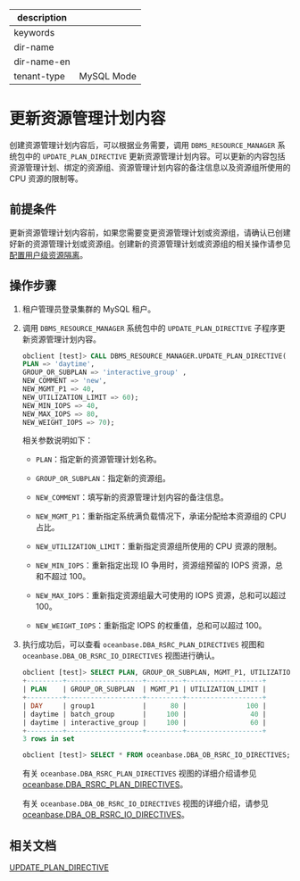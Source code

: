|description||
|---|---|
|keywords||
|dir-name||
|dir-name-en||
|tenant-type|MySQL Mode|

# 更新资源管理计划内容

创建资源管理计划内容后，可以根据业务需要，调用 `DBMS_RESOURCE_MANAGER` 系统包中的 `UPDATE_PLAN_DIRECTIVE` 更新资源管理计划内容。可以更新的内容包括资源管理计划、绑定的资源组、资源管理计划内容的备注信息以及资源组所使用的 CPU 资源的限制等。

## 前提条件

更新资源管理计划内容前，如果您需要变更资源管理计划或资源组，请确认已创建好新的资源管理计划或资源组。创建新的资源管理计划或资源组的相关操作请参见 [配置用户级资源隔离](../300.resource-isolation-of-mysql-mode/200.resource-isolation-at-user-level-of-mysql-mode.md)。

## 操作步骤

1. 租户管理员登录集群的 MySQL 租户。

2. 调用 `DBMS_RESOURCE_MANAGER` 系统包中的 `UPDATE_PLAN_DIRECTIVE` 子程序更新资源管理计划内容。

   ```sql
   obclient [test]> CALL DBMS_RESOURCE_MANAGER.UPDATE_PLAN_DIRECTIVE(
   PLAN => 'daytime',
   GROUP_OR_SUBPLAN => 'interactive_group' ,
   NEW_COMMENT => 'new',
   NEW_MGMT_P1 => 40,
   NEW_UTILIZATION_LIMIT => 60);
   NEW_MIN_IOPS => 40,
   NEW_MAX_IOPS => 80,
   NEW_WEIGHT_IOPS => 70);
   ```

   相关参数说明如下：

   * `PLAN`：指定新的资源管理计划名称。

   * `GROUP_OR_SUBPLAN`：指定新的资源组。
  
   * `NEW_COMMENT`：填写新的资源管理计划内容的备注信息。

   * `NEW_MGMT_P1`：重新指定系统满负载情况下，承诺分配给本资源组的 CPU 占比。
  
   * `NEW_UTILIZATION_LIMIT`：重新指定资源组所使用的 CPU 资源的限制。

   * `NEW_MIN_IOPS`：重新指定出现 IO 争用时，资源组预留的 IOPS 资源，总和不超过 100。

   * `NEW_MAX_IOPS`：重新指定资源组最大可使用的 IOPS 资源，总和可以超过 100。

   * `NEW_WEIGHT_IOPS`：重新指定 IOPS 的权重值，总和可以超过 100。

3. 执行成功后，可以查看 `oceanbase.DBA_RSRC_PLAN_DIRECTIVES` 视图和 `oceanbase.DBA_OB_RSRC_IO_DIRECTIVES` 视图进行确认。

   ```sql
   obclient [test]> SELECT PLAN, GROUP_OR_SUBPLAN, MGMT_P1, UTILIZATION_LIMIT FROM oceanbase.DBA_RSRC_PLAN_DIRECTIVES;
   +---------+-------------------+---------+-------------------+
   | PLAN    | GROUP_OR_SUBPLAN  | MGMT_P1 | UTILIZATION_LIMIT |
   +---------+-------------------+---------+-------------------+
   | DAY     | group1            |      80 |               100 |
   | daytime | batch_group       |     100 |                40 |
   | daytime | interactive_group |     100 |                60 |
   +---------+-------------------+---------+-------------------+
   3 rows in set

   obclient [test]> SELECT * FROM oceanbase.DBA_OB_RSRC_IO_DIRECTIVES;
   ```

   有关 `oceanbase.DBA_RSRC_PLAN_DIRECTIVES` 视图的详细介绍请参见 [oceanbase.DBA_RSRC_PLAN_DIRECTIVES](../../../../../700.reference/700.system-views/400.system-view-of-mysql-mode/200.dictionary-view-of-mysql-mode/13600.o-dba_rsrc_plan_directives.md)。

   有关 `oceanbase.DBA_OB_RSRC_IO_DIRECTIVES` 视图的详细介绍，请参见 [oceanbase.DBA_OB_RSRC_IO_DIRECTIVES](../../../../../700.reference/700.system-views/400.system-view-of-mysql-mode/200.dictionary-view-of-mysql-mode/10600.o-dba_ob_rsrc_io_directives.md)。

## 相关文档

[UPDATE_PLAN_DIRECTIVE](../../../../../700.reference/500.sql-reference/300.pl-reference/200.pl-mysql/1000.pl-system-package-mysql/13300.dbms-resource-manager-mysql/900.update-plan-directive-mysql.md)
